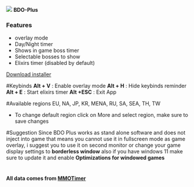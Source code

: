 ![](https://i.imgur.com/GU4uyyX.png)
**BDO-Plus**
### Features

- overlay mode
- Day/Night timer
- Shows in game boss timer
- Selectable bosses to show
- Elixirs timer (disabled by default)

[Download installer](https://github.com/Dralder/BDO-Plus/releases)

#Keybinds
**Alt + V** : Enable overlay mode
**Alt + H** : Hide keybinds reminder
**Alt + E** : Start elixirs timer
**Alt +ESC** : Exit App

#Available regions
EU, NA, JP, KR, MENA, RU, SA, SEA, TH, TW
- To change default region click on More and select region, make sure to save changes

#Suggestion
Since BDO Plus works as stand alone software and does not inject into game that means you cannot use it in fullscreen mode as game overlay,  i suggest you to use it on second monitor or change your game display settings to **borderless window**
also if you have windows 11 make sure to update it and enable **Optimizations for windowed games**

# 
**All data comes from [MMOTimer](https://mmotimer.com/bdo/)**
